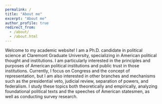 ```yaml
---
permalink: /
title: "About me"
excerpt: "About me"
author_profile: true
redirect_from: 
  - /about/
  - /about.html
---
```


Welcome to my academic website! I am a Ph.D. candidate in political science at Claremont Graduate University, specializing in American political thought and institutions. I am particularly interested in the principles and purposes of American political institutions and public trust in those institutions. Currently, I focus on Congress and the concept of representation, but I am also interested in other branches and mechanisms such as the presidential veto, judicial review, separation of powers, and federalism. I study these topics both theoretically and empirically, analyzing foundational political texts and the speeches of American statesmen, as well as conducting survey research.
